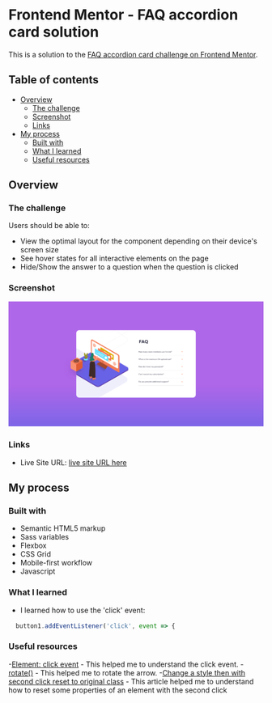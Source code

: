 # Frontend Mentor - FAQ accordion card solution

This is a solution to the [FAQ accordion card challenge on Frontend Mentor](https://www.frontendmentor.io/challenges/faq-accordion-card-XlyjD0Oam). 

## Table of contents

- [Overview](#overview)
  - [The challenge](#the-challenge)
  - [Screenshot](#screenshot)
  - [Links](#links)
- [My process](#my-process)
  - [Built with](#built-with)
  - [What I learned](#what-i-learned)
  - [Useful resources](#useful-resources)

## Overview

### The challenge

Users should be able to:

- View the optimal layout for the component depending on their device's screen size
- See hover states for all interactive elements on the page
- Hide/Show the answer to a question when the question is clicked

### Screenshot

![](./images/desktop-ss.png)

### Links

- Live Site URL: [live site URL here](https://costivoicu.github.io/FAQ-accordion-card/)

## My process

### Built with

- Semantic HTML5 markup
- Sass variables
- Flexbox
- CSS Grid
- Mobile-first workflow
- Javascript


### What I learned

- I learned how to use the 'click' event: 

```js
  button1.addEventListener('click', event => {
```

### Useful resources

-[Element: click event](https://developer.mozilla.org/en-US/docs/Web/API/Element/click_event) - This helped me to understand the click event.
-[rotate()](https://developer.mozilla.org/en-US/docs/Web/CSS/transform-function/rotate()) - This helped me to rotate the arrow.
-[Change a style then with second click reset to original class](https://stackoverflow.com/questions/55099615/change-a-style-then-with-second-click-reset-to-original-class) - This article helped me to understand how to reset some properties of an element with the second click
